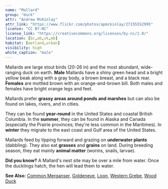 ```yaml
---
name: "Mallard"
group: "duck"
attr: "Andrew McKinlay"
attr_link: "https://www.flickr.com/photos/apmckinlay/27155552995"
license: "CC BY-NC"
license_link: "https://creativecommons.org/licenses/by-nc/2.0/"
location: [bc,ab,sk,mb]
habitat: [wetland,urban]
visibility: high
white_caption: "male"
---
```

Mallards are large stout birds (20-26 in) and the most abundant, wide-ranging duck on earth. **Male** Mallards have a shiny green head and a bright yellow beak along with a gray body, a brown breast, and a black rear. **Females** are mottled brown with an orange-and-brown bill. Both males and females have bright orange legs and feet.

Mallards prefer **grassy areas around ponds and marshes** but can also be found on lakes, rivers, and in cities.

They can be found **year-round** in the United States and coastal British Columbia. In the **summer**, they can be found in Alaska and Canada (especially the Prairie provinces; they're less common in the Maritimes). In **winter** they migrate to the east coast and Gulf area of the United States.

Mallards feed by tipping forward and grazing on **underwater plants** (dabbling). They also eat **grasses** and **grains** on land. During breeding season, they eat mainly **animal matter** (worms, snails, larvae).

**Did you know?** A Mallard's nest site may be over a mile from water. Once the ducklings hatch, the hen will lead them to water.

<!-- generated, do not edit -->
**See Also:**
[Common Merganser](/birds/commmerg/),
[Goldeneye](/birds/goldeye/),
[Loon](/birds/loon/),
[Western Grebe](/birds/westgrebe/),
[Wood Duck](/birds/woodduck/)
